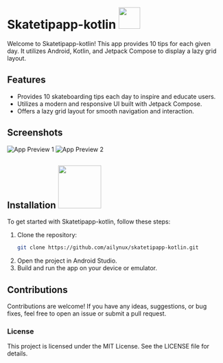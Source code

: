 # Skatetipapp-kotlin <img src="https://user-images.githubusercontent.com/74038190/212281763-e6ecd7ef-c4aa-45b6-a97c-f33f6bb592bd.gif" width="50">

Welcome to Skatetipapp-kotlin! This app provides 10 tips for each given day. It utilizes Android, Kotlin, and Jetpack Compose to display a lazy grid layout.

## Features

- Provides 10 skateboarding tips each day to inspire and educate users.
- Utilizes a modern and responsive UI built with Jetpack Compose.
- Offers a lazy grid layout for smooth navigation and interaction.




  
## Screenshots
![App Preview 1](https://github.com/ailynux/skatetipapp-kotlin/assets/95152597/32d29f30-5abd-404f-a283-209f95820dd4)
![App Preview 2](https://github.com/ailynux/skatetipapp-kotlin/assets/95152597/c9e36d49-054a-479e-a02a-0f5e1b93285a)

## Installation <img src="https://user-images.githubusercontent.com/74038190/212281775-b468df30-4edc-4bf8-a4ee-f52e1aaddc86.gif" width="100">

To get started with Skatetipapp-kotlin, follow these steps:

1. Clone the repository: 
    ```bash
    git clone https://github.com/ailynux/skatetipapp-kotlin.git
    ```
2. Open the project in Android Studio.
3. Build and run the app on your device or emulator.

## Contributions
Contributions are welcome! If you have any ideas, suggestions, or bug fixes, feel free to open an issue or submit a pull request.

### License
This project is licensed under the MIT License. See the LICENSE file for details.
